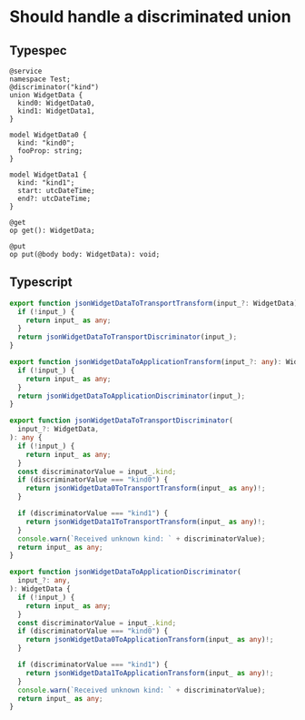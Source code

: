 # Should handle a discriminated union

## Typespec

```tsp
@service
namespace Test;
@discriminator("kind")
union WidgetData {
  kind0: WidgetData0,
  kind1: WidgetData1,
}

model WidgetData0 {
  kind: "kind0";
  fooProp: string;
}

model WidgetData1 {
  kind: "kind1";
  start: utcDateTime;
  end?: utcDateTime;
}

@get
op get(): WidgetData;

@put
op put(@body body: WidgetData): void;
```

## Typescript

```ts src/models/serializers.ts function jsonWidgetDataToTransportTransform
export function jsonWidgetDataToTransportTransform(input_?: WidgetData): any {
  if (!input_) {
    return input_ as any;
  }
  return jsonWidgetDataToTransportDiscriminator(input_);
}
```

```ts src/models/serializers.ts function jsonWidgetDataToApplicationTransform
export function jsonWidgetDataToApplicationTransform(input_?: any): WidgetData {
  if (!input_) {
    return input_ as any;
  }
  return jsonWidgetDataToApplicationDiscriminator(input_);
}
```

```ts src/models/serializers.ts function jsonWidgetDataToTransportDiscriminator
export function jsonWidgetDataToTransportDiscriminator(
  input_?: WidgetData,
): any {
  if (!input_) {
    return input_ as any;
  }
  const discriminatorValue = input_.kind;
  if (discriminatorValue === "kind0") {
    return jsonWidgetData0ToTransportTransform(input_ as any)!;
  }

  if (discriminatorValue === "kind1") {
    return jsonWidgetData1ToTransportTransform(input_ as any)!;
  }
  console.warn(`Received unknown kind: ` + discriminatorValue);
  return input_ as any;
}
```

```ts src/models/serializers.ts function jsonWidgetDataToApplicationDiscriminator
export function jsonWidgetDataToApplicationDiscriminator(
  input_?: any,
): WidgetData {
  if (!input_) {
    return input_ as any;
  }
  const discriminatorValue = input_.kind;
  if (discriminatorValue === "kind0") {
    return jsonWidgetData0ToApplicationTransform(input_ as any)!;
  }

  if (discriminatorValue === "kind1") {
    return jsonWidgetData1ToApplicationTransform(input_ as any)!;
  }
  console.warn(`Received unknown kind: ` + discriminatorValue);
  return input_ as any;
}
```

